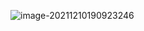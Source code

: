 ![image-20211210190923246](D:\github\knowhow\db\A5M2\From_DB生成Excel文档.assets\image-20211210190923246.png)